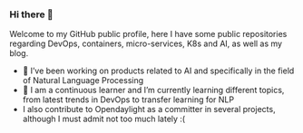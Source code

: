 ### Hi there 👋

<!--
**dsuarezf/dsuarezf** is a ✨ _special_ ✨ repository because its `README.md` (this file) appears on your GitHub profile. -->

Welcome to my GitHub public profile, here I have some public repositories regarding DevOps, containers, micro-services, K8s and AI, as well as my blog.

- 🔭 I’ve been working on products related to AI and specifically in the field of Natural Language Processing
- 🌱 I am a continuous learner and I’m currently learning different topics, from latest trends in DevOps to transfer learning for NLP
- I also contribute to Opendaylight as a committer in several projects, although I must admit not too much lately :(
